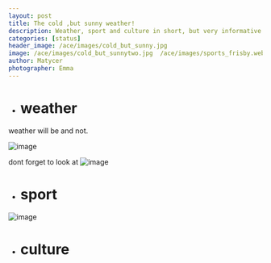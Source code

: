 ```yaml
---
layout: post
title: The cold ,but sunny weather!
description: Weather, sport and culture in short, but very informative post.
categories: [status]
header_image: /ace/images/cold_but_sunny.jpg
image: /ace/images/cold_but_sunnytwo.jpg  /ace/images/sports_frisby.webp /ace/images/weather_1.webp
author: Matycer
photographer: Emma
---
```


* # weather

weather will be and not.

![image](/ace/images/weather_1.webp)

dont forget to look at
![image](/ace/images/cold_but_sunnytwo.jpg)

* # sport

![image](/ace/images/sports_frisby.webp)

* # culture
